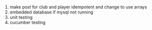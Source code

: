 1. make post for club and player idempotent and change to use arrays
2. embedded database if mysql not running
3. unit testing
4. cucumber testing